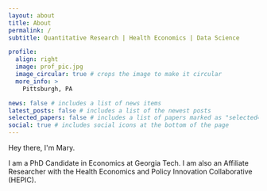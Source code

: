 ```yaml
---
layout: about
title: About
permalink: /
subtitle: Quantitative Research | Health Economics | Data Science

profile:
  align: right
  image: prof_pic.jpg
  image_circular: true # crops the image to make it circular
  more_info: >
    Pittsburgh, PA

news: false # includes a list of news items
latest_posts: false # includes a list of the newest posts
selected_papers: false # includes a list of papers marked as "selected={true}"
social: true # includes social icons at the bottom of the page
---
```


Hey there, I'm Mary. 

I am a PhD Candidate in Economics at Georgia Tech. I am also an Affiliate Researcher with the Health Economics and Policy Innovation Collaborative (HEPIC). 
